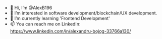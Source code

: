 - 👋 Hi, I’m @AlexB196
- 👀 I’m interested in software development/blockchain/UX development.
- 🌱 I’m currently learning 'Frontend Development'
- 📫 You can reach me on LinkedIn: https://www.linkedin.com/in/alexandru-bojog-33766a130/

<!---
AlexB196/AlexB196 is a ✨ special ✨ repository because its `README.md` (this file) appears on your GitHub profile.
You can click the Preview link to take a look at your changes.
--->
